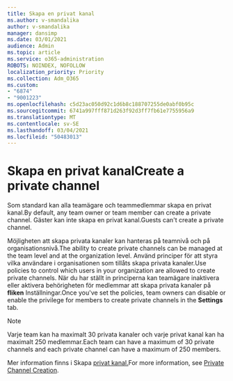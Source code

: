 ```yaml
---
title: Skapa en privat kanal
ms.author: v-smandalika
author: v-smandalika
manager: dansimp
ms.date: 03/01/2021
audience: Admin
ms.topic: article
ms.service: o365-administration
ROBOTS: NOINDEX, NOFOLLOW
localization_priority: Priority
ms.collection: Adm_O365
ms.custom:
- "6874"
- "9001223"
ms.openlocfilehash: c5d23ac050d92c1d6b8c188707255de0abf0b95c
ms.sourcegitcommit: 6741a997fff871d263f92d3ff7fb61e7755956a9
ms.translationtype: MT
ms.contentlocale: sv-SE
ms.lasthandoff: 03/04/2021
ms.locfileid: "50483013"
---
```

# <a name="create-a-private-channel"></a><span data-ttu-id="b55e1-102">Skapa en privat kanal</span><span class="sxs-lookup"><span data-stu-id="b55e1-102">Create a private channel</span></span>

<span data-ttu-id="b55e1-103">Som standard kan alla teamägare och teammedlemmar skapa en privat kanal.</span><span class="sxs-lookup"><span data-stu-id="b55e1-103">By default, any team owner or team member can create a private channel.</span></span> <span data-ttu-id="b55e1-104">Gäster kan inte skapa en privat kanal.</span><span class="sxs-lookup"><span data-stu-id="b55e1-104">Guests can't create a private channel.</span></span> 

<span data-ttu-id="b55e1-105">Möjligheten att skapa privata kanaler kan hanteras på teamnivå och på organisationsnivå.</span><span class="sxs-lookup"><span data-stu-id="b55e1-105">The ability to create private channels can be managed at the team level and at the organization level.</span></span> <span data-ttu-id="b55e1-106">Använd principer för att styra vilka användare i organisationen som tillåts skapa privata kanaler.</span><span class="sxs-lookup"><span data-stu-id="b55e1-106">Use policies to control which users in your organization are allowed to create private channels.</span></span> <span data-ttu-id="b55e1-107">När du har ställt in principerna kan teamägare inaktivera eller aktivera behörigheten för medlemmar att skapa privata kanaler på **fliken** Inställningar.</span><span class="sxs-lookup"><span data-stu-id="b55e1-107">Once you've set the policies, team owners can disable or enable the privilege for members to create private channels in the **Settings** tab.</span></span>

> [!NOTE]
> <span data-ttu-id="b55e1-108">Varje team kan ha maximalt 30 privata kanaler och varje privat kanal kan ha maximalt 250 medlemmar.</span><span class="sxs-lookup"><span data-stu-id="b55e1-108">Each team can have a maximum of 30 private channels and each private channel can have a maximum of 250 members.</span></span>

<span data-ttu-id="b55e1-109">Mer information finns i Skapa [privat kanal.](https://docs.microsoft.com/MicrosoftTeams/private-channels#private-channel-creation)</span><span class="sxs-lookup"><span data-stu-id="b55e1-109">For more information, see [Private Channel Creation](https://docs.microsoft.com/MicrosoftTeams/private-channels#private-channel-creation).</span></span>



